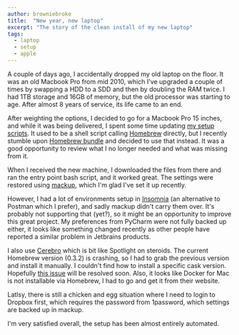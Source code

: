 ```yaml
---
author: browniebroke
title:  "New year, new laptop"
excerpt: "The story of the clean install of my new laptop"
tags:
  - laptop
  - setup
  - apple
---
```


A couple of days ago, I accidentally dropped my old laptop on the floor. It was an old
Macbook Pro from mid 2010, which I've upgraded a couple of times by swapping a HDD to a SDD
and then by doubling the RAM twice. I had 1TB storage and 16GB of memory, but the old 
processor was starting to age. After almost 8 years of service, its life came to an end.

After weighting the options, I decided to go for a Macbook Pro 15 inches, and while it was being delivered,
I spent some time updating [my setup scripts](https://github.com/browniebroke/macbook-scripts). It used to
be a shell script calling [Homebrew](https://brew.sh/) directly, but I recently stumble upon
[Homebrew bundle](https://github.com/Homebrew/homebrew-bundle) and decided to use that instead. It was a
good opportunity to review what I no longer needed and what was missing from it.

When I received the new machine, I downloaded the files from there and ran the entry point
bash script, and it worked great. The settings were restored using
[mackup](https://github.com/lra/mackup), which I'm glad I've set it up recently. 

However, I had a lot of environments setup in [Insomnia](https://insomnia.rest/) 
(an alternative to Postman which I prefer), and sadly mackup didn't carry them over.
It's probably not supporting that (yet?), so it might be an opportunity to improve this
great project. My preferences from PyCharm were not fully backed up either, it looks like
something changed recently as other people have reported a similar problem in Jetbrains
products.

I also use [Cerebro](https://github.com/KELiON/cerebro/) which is bit like Spotlight
on steroids. The current Homebrew version (0.3.2) is crashing, so I had to grab the previous
version and install it manually. I couldn't find how to install a specific cask version.
Hopefully [this issue](https://github.com/KELiON/cerebro/issues/434) will be resolved
soon. Also, it looks like Docker for Mac is not installable via Homebrew, I had to go and get
it from their website.

Latlsy, there is still a chicken and egg situation where I need to login to Dropbox first, 
which requires the password from 1password, which settings are backed up in mackup.

I'm very satisfied overall, the setup has been almost entirely automated.
